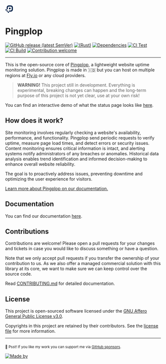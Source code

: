 <img src="./static/favicon.svg" alt="Pingplop Logo" width="26" />

# Pingplop

[![GitHub release (latest SemVer)](https://img.shields.io/github/v/release/pingplop/pingplop?logo=rust)](https://github.com/pingplop/pingplop/releases)
[![(Rust)](https://img.shields.io/badge/rust-v1.75-orange.svg?logo=rust)](https://www.rust-lang.org/)
[![Dependencies](https://deps.rs/repo/github/pingplop/pingplop/status.svg)](https://deps.rs/repo/github/pingplop/pingplop)
[![CI Test](https://github.com/pingplop/pingplop/actions/workflows/ci-test.yml/badge.svg)](https://github.com/pingplop/pingplop/actions/workflows/ci-test.yml)
[![CI Build](https://github.com/pingplop/pingplop/actions/workflows/ci-build.yml/badge.svg)](https://github.com/pingplop/pingplop/actions/workflows/ci-build.yml)
[![Contribution welcome](https://img.shields.io/badge/Contributions-welcome-gray.svg)](https://github.com/pingplop/pingplop/graphs/contributors)

---

This is the open-source core of [Pingplop][pingplop-site], a lightweight website uptime monitoring solution.
Pingplop is made in 🇮🇩 but you can host on multiple regions at [Fly.io][fly-regions] or any cloud providers.

> **WARNING!** This project still in development.
> Everything is experimental, breaking changes can happen and the long-term purpose of this project is not yet clear, use at your own risk!

You can find an interactive demo of what the status page looks like [here][pingplop-status].

## How does it work?

Site monitoring involves regularly checking a website's availability, performance, and functionality.
Pingplop send periodic requests to verify uptime, measure page load times, and detect errors or security
issues. Content monitoring ensures critical information is intact, and alerting systems notify administrators
of any breaches or anomalies. Historical data analysis enables trend identification and informed
decision-making to enhance overall website reliability.

The goal is to proactively address issues, preventing downtime and optimizing the user experience for visitors.

[Learn more about Pingplop on our documentation.][pingplop-docs]

## Documentation

You can find our documentation [here][pingplop-docs].

## Contributions

Contributions are welcome! Please open a pull requests for your changes and tickets in case you would like to discuss something or have a question.

Note that we only accept pull requests if you transfer the ownership of your contribution to us. As we also offer a managed commercial solution with this library at its core, we want to make sure we can keep control over the source code.

Read [CONTRIBUTING.md](./CONTRIBUTING.md) for detailed documentation.

## License

This project is open-sourced software licensed under the [GNU Affero General Public License v3.0][agpl-license].

Copyrights in this project are retained by their contributors.
See the [license file](./LICENSE) for more information.

---

<sub>🤫 Psst! If you like my work you can support me via [GitHub sponsors](https://github.com/sponsors/riipandi).</sub>

[![Made by](https://badgen.net/badge/icon/Made%20by%20Aris%20Ripandi?icon=bitcoin-lightning&label&color=black&labelColor=black)][riipandi-twitter]

[pingplop-site]: https://pingplop.com/?ref=github
[pingplop-docs]: https://pingplop.mintlify.app/introduction
[pingplop-status]: https://status.pingplop.com/
[fly-regions]: https://fly.io/docs/reference/regions/
[agpl-license]: https://choosealicense.com/licenses/agpl-3.0/
[riipandi-twitter]: https://twitter.com/intent/follow?original_referer=https://ripandis.com&screen_name=riipandi
